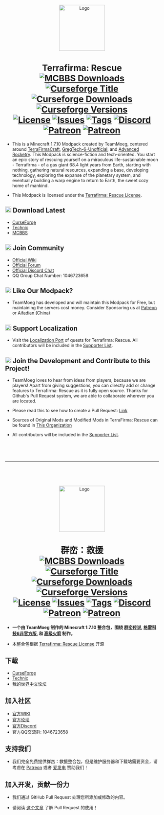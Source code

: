 <p align="center"><img src="https://i.imgur.com/QOZGF4P.png" alt="Logo" width="150"></p>
<h1 align="center">Terrafirma: Rescue<br>
	<a href="https://www.mcbbs.net/thread-977365-1-1.html"><img src="https://img.shields.io/endpoint?style=flat-square&url=https%3A%2F%2Finfo.teammoeg.com%2Ftfrdownloads.json" alt="MCBBS Downloads"></a>
	<a href="https://www.curseforge.com/minecraft/mc-mods/terrafirma-rescue"><img src="http://cf.way2muchnoise.eu/title/terrafirma-rescue.svg?badge_style=flat" alt="Curseforge Title"></a>
    <a href="https://www.curseforge.com/minecraft/mc-mods/terrafirma-rescue"><img src="http://cf.way2muchnoise.eu/full_terrafirma-rescue_downloads.svg?badge_style=flat" alt="Curseforge Downloads"></a>
    <a href="https://www.curseforge.com/minecraft/mc-mods/terrafirma-rescue"><img src="http://cf.way2muchnoise.eu/versions/For%20MC_terrafirma-rescue_all.svg?badge_style=flat" alt="Curseforge Versions"></a><br>
	<a href="https://github.com/TerraFirmaRescue/TerraFirma-Rescue-Modpack/blob/master/LICENSE"><img src="https://img.shields.io/badge/license-tfr%20license-brightgreen?style=flat-square" alt="License"></a>
	<a href="https://github.com/TerraFirmaRescue/TerraFirma-Rescue-Modpack/issues"><img src="https://img.shields.io/github/issues/TerraFirmaRescue/TerraFirma-Rescue-Modpack?style=flat-square" alt="Issues"></a>
	<a href="https://github.com/TerraFirmaRescue/TerraFirma-Rescue-Modpack/releases"><img src="https://img.shields.io/github/tag/TerraFirmaRescue/TerraFirma-Rescue-Modpack?style=flat-square" alt="Tags"></a>
	<a href="https://discord.gg/BWn6E94"><img src="https://img.shields.io/badge/discord-chat%20with%20players-pink?style=flat-square" alt="Discord"></a>
	<a href="https://www.patreon.com/TeamMoeg"><img src="https://img.shields.io/badge/patreon-support%20the%20devs-orange.svg?style=flat-square" alt="Patreon"></a>
	<a href="https://afdian.net/@teammoeg"><img src="https://img.shields.io/badge/爱发电-赞助我们-blueviolet.svg?style=flat-square" alt="Patreon"></a><br>
</h1>

- This is a Minecraft 1.7.10 Modpack created by TeamMoeg, centered around [TerraFirmaCraft](https://www.curseforge.com/minecraft/mc-mods/tfcraft), [GregTech-6-Unofficial](https://www.curseforge.com/minecraft/mc-mods/gregtech6-unofficial), and [Advanced Rocketry](https://www.curseforge.com/minecraft/mc-mods/advanced-rocketry). This Modpack is science-fiction and tech-oriented. 
  You start an epic story of rescuing yourself on a miraculous life-sustainable moon - Terrafirma - of a gas giant 68.4 light years from Earth, 
  starting with nothing, gathering natural resources, expanding a base, developing technology, exploring the expanse of the planetary system, 
  and eventually building a warp engine to return to Earth, the sweet cozy home of mankind.

- This Modpack is licensed under the [Terrafirma: Rescue License](https://github.com/TerraFirmaRescue/TerraFirma-Rescue-Modpack/blob/master/LICENSE). 

## <img src="https://i.imgur.com/QOZGF4P.png" alt="Logo" width="20"> Download Latest

- [CurseForge](https://www.curseforge.com/minecraft/modpacks/terrafirma-rescue)
- [Technic](https://www.technicpack.net/modpack/terra-firma-rescue.1727928)
- [MCBBS](https://www.mcbbs.net/thread-977365-1-1.html)

## <img src="https://i.imgur.com/QOZGF4P.png" alt="Logo" width="20"> Join Community

- [Official Wiki](https://wiki.teammoeg.com/)
- [Official Forum](https://forum.teammoeg.com/)
- [Official Discord Chat](https://discord.gg/BWn6E94)
- QQ Group Chat Number: 1046723658

## <img src="https://i.imgur.com/QOZGF4P.png" alt="Logo" width="20"> Like Our Modpack?

- TeamMoeg has developed and will maintain this Modpack for Free, but maintaining the servers cost money. Consider Sponsoring us at [Patreon](https://www.patreon.com/TeamMoeg) or [Aifadian (China)](https://afdian.net/@teammoeg)

## <img src="https://i.imgur.com/QOZGF4P.png" alt="Logo" width="20"> Support Localization

- Visit the [Localization Port](https://github.com/TerraFirmaRescue/TFR-Localization) of quests for Terrafirma: Rescue. 
  All contributors will be included in the [Supporter List](https://github.com/TerraFirmaRescue/TerraFirma-Rescue-Modpack/blob/master/supporterlist.txt).

## <img src="https://i.imgur.com/QOZGF4P.png" alt="Logo" width="20"> Join the Development and Contribute to this Project!

- TeamMoeg loves to hear from ideas from players, because we are players!
  Apart from giving suggestions, you can directly add or change features to Terrafirma: Rescue as it is fully open source. 
  Thanks for Github's Pull Request system, we are able to collaborate wherever you are located.
  
- Please read this to see how to create a Pull Request: [Link](https://docs.github.com/en/github/collaborating-with-issues-and-pull-requests/creating-a-pull-request)
  
- Sources of Original Mods and Modified Mods in TerraFirma: Rescue can be found in [This Organization](https://github.com/TerraFirmaRescue/)
  
- All contributors will be included in the [Supporter List](https://github.com/TerraFirmaRescue/TerraFirma-Rescue-Modpack/blob/master/supporterlist.txt).

<br><br><br>

---

<br><br><br>

<p align="center"><img src="https://i.imgur.com/QOZGF4P.png" alt="Logo" width="150"></p>
<h1 align="center">群峦：救援<br>
	<a href="https://www.mcbbs.net/thread-977365-1-1.html"><img src="https://img.shields.io/endpoint?style=flat-square&url=https%3A%2F%2Finfo.teammoeg.com%2Ftfrdownloads.json" alt="MCBBS Downloads"></a>
    <a href="https://www.curseforge.com/minecraft/mc-mods/terrafirma-rescue"><img src="http://cf.way2muchnoise.eu/title/terrafirma-rescue.svg?badge_style=flat" alt="Curseforge Title"></a>
    <a href="https://www.curseforge.com/minecraft/mc-mods/terrafirma-rescue"><img src="http://cf.way2muchnoise.eu/full_terrafirma-rescue_次下载.svg?badge_style=flat" alt="Curseforge Downloads"></a>
    <a href="https://www.curseforge.com/minecraft/mc-mods/terrafirma-rescue"><img src="http://cf.way2muchnoise.eu/versions/For%20MC_terrafirma-rescue_all.svg?badge_style=flat" alt="Curseforge Versions"></a><br>
	<a href="https://github.com/TerraFirmaRescue/TerraFirma-Rescue-Modpack/blob/master/LICENSE"><img src="https://img.shields.io/badge/开源协议-tfr%20协议-brightgreen?style=flat-square" alt="License"></a>
	<a href="https://github.com/TerraFirmaRescue/TerraFirma-Rescue-Modpack/issues"><img src="https://img.shields.io/github/issues/TerraFirmaRescue/TerraFirma-Rescue-Modpack?style=flat-square" alt="Issues"></a>
	<a href="https://github.com/TerraFirmaRescue/TerraFirma-Rescue-Modpack/releases"><img src="https://img.shields.io/github/tag/TerraFirmaRescue/TerraFirma-Rescue-Modpack?style=flat-square" alt="Tags"></a>
	<a href="https://discord.gg/BWn6E94"><img src="https://img.shields.io/badge/discord-和玩家聊天-pink?style=flat-square" alt="Discord"></a>
	<a href="https://www.patreon.com/TeamMoeg"><img src="https://img.shields.io/badge/patreon-赞助我们-orange.svg?style=flat-square" alt="Patreon"></a>
	<a href="https://afdian.net/@teammoeg"><img src="https://img.shields.io/badge/爱发电-赞助我们-blueviolet.svg?style=flat-square" alt="Patreon"></a><br>
</h1>

- **一个由 TeamMoeg 制作的 Minecraft 1.7.10 整合包，围绕 [群峦传说](https://www.curseforge.com/minecraft/mc-mods/tfcraft), [格雷科技6非官方版](https://www.curseforge.com/minecraft/mc-mods/gregtech6-unofficial), 和 [高级火箭](https://www.curseforge.com/minecraft/mc-mods/advanced-rocketry) 制作。**

- 本整合包根据 [Terrafirma: Rescue License](https://github.com/TerraFirmaRescue/TerraFirma-Rescue-Modpack/blob/master/LICENSE) 开源

## 下载

- [CurseForge](https://www.curseforge.com/minecraft/modpacks/terrafirma-rescue)
- [Technic](https://www.technicpack.net/modpack/terra-firma-rescue.1727928)
- [我的世界中文论坛](https://www.mcbbs.net/thread-977365-1-1.html)

## 加入社区

- [官方WIKI](https://wiki.teammoeg.com/)
- [官方论坛](https://forum.teammoeg.com/)
- [官方Discord](https://discord.gg/BWn6E94)
- 官方QQ交流群: 1046723658

## 支持我们

- 我们完全免费提供群峦：救援整合包，但是维护服务器和下载站需要资金，请考虑在 [Patreon](https://www.patreon.com/TeamMoeg) 或者 [爱发电](https://afdian.net/@teammoeg) 赞助我们！

## 加入开发，贡献一份力

- 我们通过 GitHub Pull Request 处理您所添加或修改的内容。

- 请阅读 [这个文章](https://github.com/geeeeeeeeek/git-recipes/wiki/3.3-%E5%88%9B%E5%BB%BA-Pull-Request) 了解 Pull Request 的使用！

